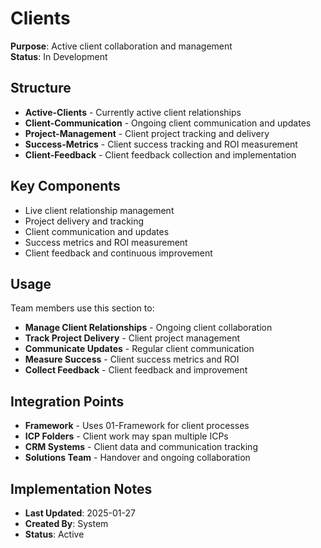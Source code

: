 # Clients
**Purpose**: Active client collaboration and management  
**Status**: In Development

## Structure
- **Active-Clients** - Currently active client relationships
- **Client-Communication** - Ongoing client communication and updates
- **Project-Management** - Client project tracking and delivery
- **Success-Metrics** - Client success tracking and ROI measurement
- **Client-Feedback** - Client feedback collection and implementation

## Key Components
- Live client relationship management
- Project delivery and tracking
- Client communication and updates
- Success metrics and ROI measurement
- Client feedback and continuous improvement

## Usage
Team members use this section to:
- **Manage Client Relationships** - Ongoing client collaboration
- **Track Project Delivery** - Client project management
- **Communicate Updates** - Regular client communication
- **Measure Success** - Client success metrics and ROI
- **Collect Feedback** - Client feedback and improvement

## Integration Points
- **Framework** - Uses 01-Framework for client processes
- **ICP Folders** - Client work may span multiple ICPs
- **CRM Systems** - Client data and communication tracking
- **Solutions Team** - Handover and ongoing collaboration

## Implementation Notes
- **Last Updated**: 2025-01-27
- **Created By**: System
- **Status**: Active
